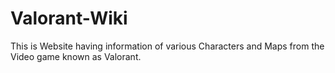 # Valorant-Wiki
This is Website having information of various Characters and Maps from the Video game known as Valorant.
